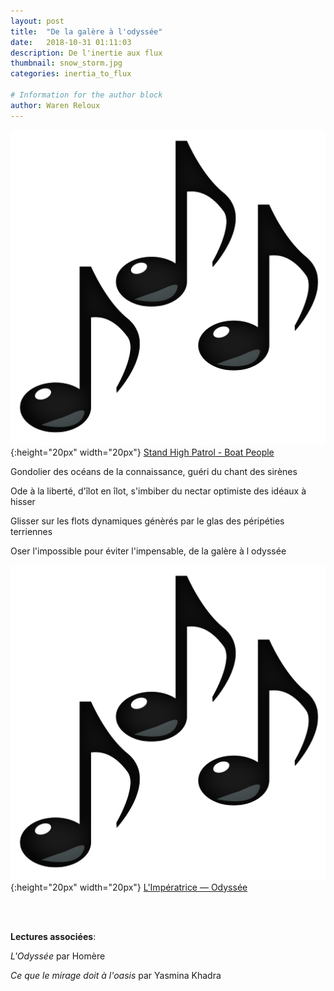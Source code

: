 ```yaml
---
layout: post
title:  "De la galère à l'odyssée"
date:   2018-10-31 01:11:03
description: De l'inertie aux flux
thumbnail: snow_storm.jpg
categories: inertia_to_flux

# Information for the author block
author: Waren Reloux
---
```


 
![](/assets/img/notes.png){:height="20px" width="20px"} [Stand High Patrol - Boat People][link1] 

Gondolier des océans de la connaissance, guéri du chant des sirènes

Ode à la liberté, d'îlot en îlot, s'imbiber du nectar optimiste des idéaux à hisser

Glisser sur les flots dynamiques génèrés par le glas des péripéties terriennes

Oser l'impossible pour éviter l'impensable, de la galère à l odyssée

![](/assets/img/notes.png){:height="20px" width="20px"} [L'Impératrice — Odyssée][link2] 

[link1]: https://www.youtube.com/watch?v=5apNVcyRGXk
[link2]: https://www.youtube.com/watch?v=S2NZLSfAeIc

<br/>
<br/>


**Lectures associées**: 

_L'Odyssée_ par Homère

_Ce que le mirage doit à l'oasis_ par Yasmina Khadra
